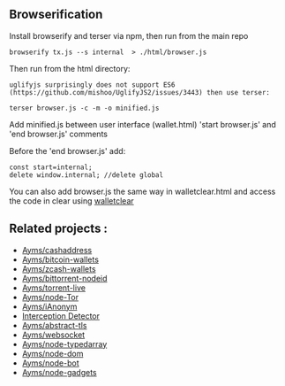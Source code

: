 ## Browserification

Install browserify and terser via npm, then run from the main repo

	browserify tx.js --s internal  > ./html/browser.js
	
Then run from the html directory:

	uglifyjs surprisingly does not support ES6 (https://github.com/mishoo/UglifyJS2/issues/3443) then use terser:
	
	terser browser.js -c -m -o minified.js
	
Add minified.js between user interface (wallet.html) 'start browser.js' and 'end browser.js' comments

Before the 'end browser.js' add:

	const start=internal;
	delete window.internal; //delete global
	
You can also add browser.js the same way in walletclear.html and access the code in clear using [walletclear](https://peersm.com/walletclear)

## Related projects :

* [Ayms/cashaddress](https://github.com/Ayms/cashaddress)
* [Ayms/bitcoin-wallets](https://github.com/Ayms/bitcoin-wallets)
* [Ayms/zcash-wallets](https://github.com/Ayms/zcash-wallets)
* [Ayms/bittorrent-nodeid](https://github.com/Ayms/bittorrent-nodeid)
* [Ayms/torrent-live](https://github.com/Ayms/torrent-live)
* [Ayms/node-Tor](https://github.com/Ayms/node-Tor)
* [Ayms/iAnonym](https://github.com/Ayms/iAnonym)
* [Interception Detector](http://www.ianonym.com/intercept.html)
* [Ayms/abstract-tls](https://github.com/Ayms/abstract-tls)
* [Ayms/websocket](https://github.com/Ayms/websocket)
* [Ayms/node-typedarray](https://github.com/Ayms/node-typedarray)
* [Ayms/node-dom](https://github.com/Ayms/node-dom)
* [Ayms/node-bot](https://github.com/Ayms/node-bot)
* [Ayms/node-gadgets](https://github.com/Ayms/node-gadgets)